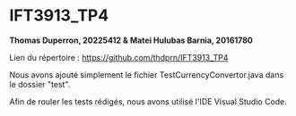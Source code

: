 # IFT3913_TP4

__Thomas Duperron, 20225412 & Matei Hulubas Barnia, 20161780__

Lien du répertoire : https://github.com/thdprn/IFT3913_TP4
  
Nous avons ajouté simplement le fichier TestCurrencyConvertor.java dans le dossier "test".

Afin de rouler les tests rédigés, nous avons utilisé l'IDE Visual Studio Code.
